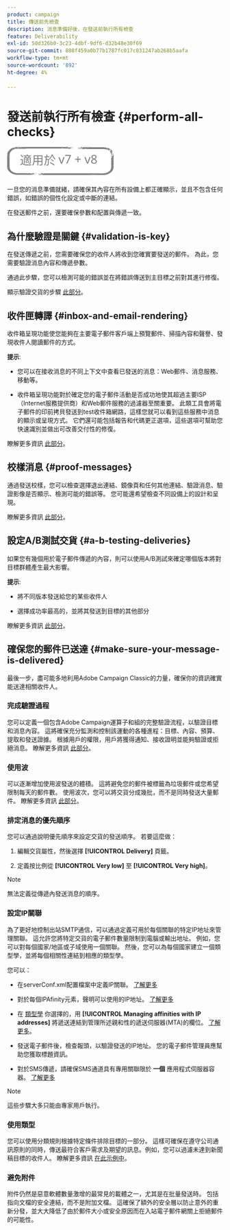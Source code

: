 ```yaml
---
product: campaign
title: 傳送前先檢查
description: 消息準備好後，在發送前執行所有檢查
feature: Deliverability
exl-id: 50d326b0-3c23-4dbf-9df6-d32b48e30f69
source-git-commit: 808f459a0b77b1787fc017c031247ab268b5aafa
workflow-type: tm+mt
source-wordcount: '892'
ht-degree: 4%

---
```


# 發送前執行所有檢查 {#perform-all-checks}

![](../../assets/common.svg)

一旦您的消息準備就緒，請確保其內容在所有設備上都正確顯示，並且不包含任何錯誤，如錯誤的個性化設定或中斷的連結。

在發送郵件之前，還要確保參數和配置與傳遞一致。

## 為什麼驗證是關鍵 {#validation-is-key}

在發送傳遞之前，您需要確保您的收件人將收到您確實要發送的郵件。 為此，您需要驗證消息內容和傳遞參數。

通過此步驟，您可以檢測可能的錯誤並在將錯誤傳送到主目標之前對其進行修復。

顯示驗證交貨的步驟 [此部分](steps-validating-the-delivery.md)。

## 收件匣轉譯 {#inbox-and-email-rendering}

收件箱呈現功能使您能夠在主要電子郵件客戶端上預覽郵件、掃描內容和聲譽、發現收件人閱讀郵件的方式。

**提示**:

* 您可以在接收消息的不同上下文中查看已發送的消息：Web郵件、消息服務、移動等。

* 收件箱呈現功能對於確定您的電子郵件活動是否成功地使其超過主要ISP（Internet服務提供商）和Web郵件服務的過濾器至關重要。 此類工具會將電子郵件的印前拷貝發送到test收件箱網路，這樣您就可以看到這些服務中消息的顯示或呈現方式。 它們還可能包括報告和代碼更正選項，這些選項可幫助您快速識別並做出可改善交付性的修復。

瞭解更多資訊 [此部分](inbox-rendering.md)。

## 校樣消息 {#proof-messages}

通過發送校樣，您可以檢查選擇退出連結、鏡像頁和任何其他連結、驗證消息、驗證影像是否顯示、檢測可能的錯誤等。 您可能還希望檢查不同設備上的設計和呈現。

瞭解更多資訊 [此部分](steps-validating-the-delivery.md#sending-a-proof)。

## 設定A/B測試交貨 {#a-b-testing-deliveries}

如果您有幾個用於電子郵件傳遞的內容，則可以使用A/B測試來確定哪個版本將對目標群體產生最大影響。

**提示**:

* 將不同版本發送給您的某些收件人

* 選擇成功率最高的，並將其發送到目標的其他部分

瞭解更多資訊 [此部分](get-started-a-b-testing.md)。

## 確保您的郵件已送達 {#make-sure-your-message-is-delivered}

最後一步，盡可能多地利用Adobe Campaign Classic的力量，確保你的資訊確實能送達相關收件人。

### 完成驗證過程

您可以定義一個包含Adobe Campaign運算子和組的完整驗證流程，以驗證目標和消息內容。 這將確保充分監測和控制該運動的各種進程：目標、內容、預算、提取和發送證據。 根據用戶的權限，用戶將獲得通知、接收證明並能夠驗證或拒絕消息。 瞭解更多資訊 [此部分](../../campaign/using/marketing-campaign-approval.md)。

### 使用波

可以逐漸增加使用波發送的體積。 這將避免您的郵件被標籤為垃圾郵件或您希望限制每天的郵件數。 使用波次，您可以將交貨分成幾批，而不是同時發送大量郵件。 瞭解更多資訊 [此部分](steps-sending-the-delivery.md#sending-using-multiple-waves)。

### 排定消息的優先順序

您可以通過說明優先順序來設定交貨的發送順序。 若要這麼做：

1. 編輯交貨屬性，然後選擇 **[!UICONTROL Delivery]** 頁籤。

1. 定義按比例從 **[!UICONTROL Very low]** 至 **[!UICONTROL Very high]**。

>[!NOTE]
>
>無法定義從傳遞內發送消息的順序。

### 設定IP關聯

為了更好地控制出站SMTP通信，可以通過定義可用於每個關聯的特定IP地址來管理關聯。 這允許您將特定交貨的電子郵件數量限制到電腦或輸出地址。 例如，您可以對每個國家/地區或子域使用一個關聯。 然後，您可以為每個國家建立一個類型學，並將每個相關性連結到相應的類型學。

您可以：

* 在serverConf.xml配置檔案中定義IP關聯。 [了解更多](../../installation/using/configuring-campaign-server.md#managing-outbound-smtp-traffic-with-affinities)

* 對於每個IPAfinity元素，聲明可以使用的IP地址。 [了解更多](../../installation/using/email-deliverability.md#list-of-ip-addresses-to-use)

* 在 [類型學](../../campaign-opt/using/about-campaign-typologies.md) 你選擇的，用 **[!UICONTROL Managing affinities with IP addresses]** 將遞送連結到管理所述親和性的遞送伺服器(MTA)的欄位。 [了解更多](../../campaign-opt/using/applying-rules.md#control-outgoing-smtp-traffic)。

* 發送電子郵件後，檢查報頭，以驗證發送的IP地址。 您的電子郵件管理員應幫助您獲取標題資訊。

* 對於SMS傳遞，請確保SMS通道具有專用關聯限於 **一個** 應用程式伺服器容器。 [了解更多](../../installation/using/configure-delivery-settings.md#managing-outbound-smtp-traffic-with-affinities)

>[!NOTE]
>
>這些步驟大多只能由專家用戶執行。

### 使用類型

您可以使用分類規則根據特定條件排除目標的一部分。 這樣可確保在遵守公司通訊原則的同時，傳送最符合客戶需求及期望的訊息。例如，您可以過濾未達到新聞稿目標的收件人。 瞭解更多資訊 [在此示例中](../../campaign-opt/using/filtering-rules.md)。

### 避免附件

附件仍然是惡意軟體數量激增的最常見的載體之一，尤其是在批量發送時。 包括指向文檔的安全連結，而不是附加文檔。 這確保了額外的安全層以防止意外的重新分發，並大大降低了由於郵件大小或安全原因而在入站電子郵件網關上拒絕郵件的可能性。
